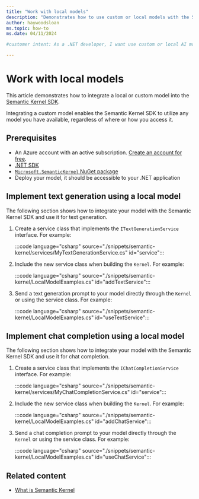 ```yaml
---
title: "Work with local models"
description: "Demonstrates how to use custom or local models with the Semantic Kernel SDK for .NET."
author: haywoodsloan
ms.topic: how-to 
ms.date: 04/11/2024

#customer intent: As a .NET developer, I want use custom or local AI models with the Semantic Kernel SDK so that I can use any model available to me.

---
```


# Work with local models

This article demonstrates how to integrate a local or custom model into the [Semantic Kernel SDK](/semantic-kernel/overview).

Integrating a custom model enables the Semantic Kernel SDK to utilize any model you have available, regardless of where or how you access it.

## Prerequisites

* An Azure account with an active subscription. [Create an account for free](https://azure.microsoft.com/free/?WT.mc_id=A261C142F).
* [.NET SDK](https://dotnet.microsoft.com/download/visual-studio-sdks)
* [`Microsoft.SemanticKernel` NuGet package](https://www.nuget.org/packages/Microsoft.SemanticKernel)
* Deploy your model, it should be accessible to your .NET application

## Implement text generation using a local model

The following section shows how to integrate your model with the Semantic Kernel SDK and use it for text generation.

1. Create a service class that implements the `ITextGenerationService` interface. For example:

    :::code language="csharp" source="./snippets/semantic-kernel/services/MyTextGenerationService.cs" id="service":::

2. Include the new service class when building the `Kernel`. For example:

    :::code language="csharp" source="./snippets/semantic-kernel/LocalModelExamples.cs" id="addTextService":::

3. Send a text generation prompt to your model directly through the `Kernel` or using the service class. For example:

    :::code language="csharp" source="./snippets/semantic-kernel/LocalModelExamples.cs" id="useTextService":::

## Implement chat completion using a local model

The following section shows how to integrate your model with the Semantic Kernel SDK and use it for chat completion.

1. Create a service class that implements the `IChatCompletionService` interface. For example:

    :::code language="csharp" source="./snippets/semantic-kernel/services/MyChatCompletionService.cs" id="service":::

2. Include the new service class when building the `Kernel`. For example:

    :::code language="csharp" source="./snippets/semantic-kernel/LocalModelExamples.cs" id="addChatService":::

3. Send a chat completion prompt to your model directly through the `Kernel` or using the service class. For example:

    :::code language="csharp" source="./snippets/semantic-kernel/LocalModelExamples.cs" id="useChatService":::

## Related content

* [What is Semantic Kernel](/semantic-kernel/overview/)
